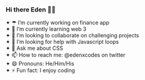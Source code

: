 ### Hi there Eden 🥷🏼

<!--
**edenxcodes/edenxcodes** is a ✨ _special_ ✨ repository because its `README.md` (this file) appears on your GitHub profile.

Here are some ideas to get you started: -->

✦ ☂︎ I’m currently working on finance app <br>
✦ 🌱 I’m currently learning web 3 <br>
✦ 👯 I’m looking to collaborate on challenging projects <br>
✦ 🤔 I’m looking for help with Javascript loops <br>
✦ 👀 Ask me about CSS <br>
✦ 📫 How to reach me: @edenxcodes on twitter <br>
✦ 😄 Pronouns: He/Him/His <br>
✦ ⚡ Fun fact: I enjoy coding

